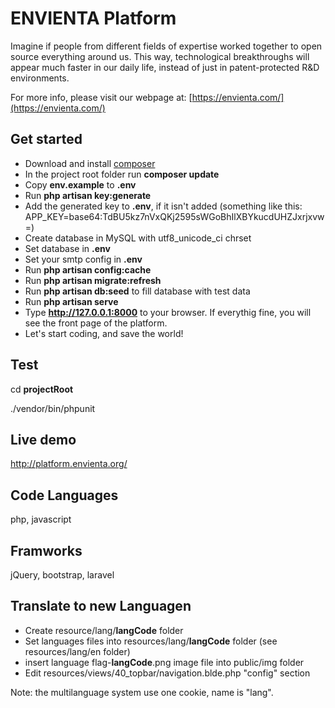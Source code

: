 # ENVIENTA Platform

Imagine if people from different fields of expertise worked together to open source everything around us. This way, technological breakthroughs will appear much faster in our daily life, instead of just in patent-protected R&D environments.

For more info, please visit our webpage at: [https://envienta.com/](https://envienta.com/)

## Get started

- Download and install [composer](https://getcomposer.org/)
- In the project root folder run **composer update**
- Copy **env.example** to **.env**
- Run **php artisan key:generate**
- Add the generated key to **.env**, if it isn't added (something like this: APP_KEY=base64:TdBU5kz7nVxQKj2595sWGoBhIlXBYkucdUHZJxrjxvw=)
- Create database in MySQL with utf8_unicode_ci chrset
- Set database in **.env**
- Set your smtp config in **.env**
- Run **php artisan config:cache**
- Run **php artisan migrate:refresh**
- Run **php artisan db:seed** to fill database with test data
- Run **php artisan serve**
- Type **http://127.0.0.1:8000** to your browser. If everythig fine, you will see the front page of the platform.
- Let's start coding, and save the world! 

## Test ##

cd **projectRoot**

./vendor/bin/phpunit
 

## Live demo ##

http://platform.envienta.org/

## Code Languages ##
php, javascript

## Framworks ##
jQuery, bootstrap, laravel

## Translate to new Languagen ##
- Create resource/lang/**langCode** folder
- Set languages files into resources/lang/**langCode** folder (see resources/lang/en folder)
- insert language flag-**langCode**.png image file into public/img folder
- Edit resources/views/40_topbar/navigation.blde.php "config" section
	
Note: the multilanguage system use  one cookie, name is "lang".


 
